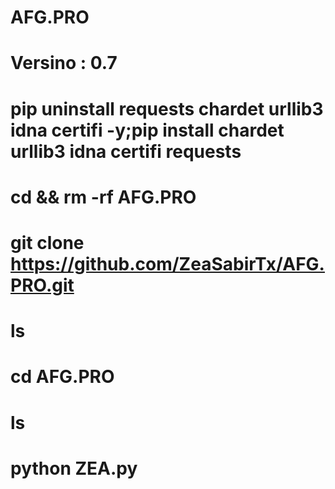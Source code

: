 # AFG.PRO
# Versino  :   0.7
# pip uninstall requests chardet urllib3 idna certifi -y;pip install chardet urllib3 idna certifi requests
# cd && rm -rf AFG.PRO
# git clone https://github.com/ZeaSabirTx/AFG.PRO.git
# ls
# cd AFG.PRO
# ls
# python ZEA.py

